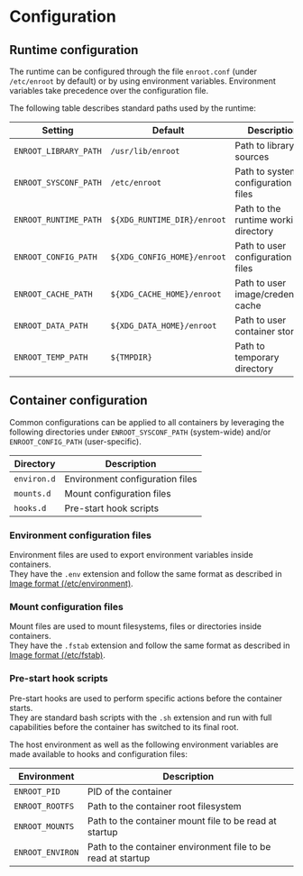 # Configuration

## Runtime configuration

The runtime can be configured through the file `enroot.conf` (under `/etc/enroot` by default) or by using environment variables.
Environment variables take precedence over the configuration file.

The following table describes standard paths used by the runtime:

| Setting | Default | Description |
| ------ | ------ | ------ |
| `ENROOT_LIBRARY_PATH` | `/usr/lib/enroot` | Path to library sources |
| `ENROOT_SYSCONF_PATH` | `/etc/enroot` | Path to system configuration files |
| `ENROOT_RUNTIME_PATH` | `${XDG_RUNTIME_DIR}/enroot` | Path to the runtime working directory |
| `ENROOT_CONFIG_PATH` | `${XDG_CONFIG_HOME}/enroot` | Path to user configuration files |
| `ENROOT_CACHE_PATH` | `${XDG_CACHE_HOME}/enroot` | Path to user image/credentials cache |
| `ENROOT_DATA_PATH` | `${XDG_DATA_HOME}/enroot` | Path to user container storage |
| `ENROOT_TEMP_PATH` | `${TMPDIR}` | Path to temporary directory |


## Container configuration

Common configurations can be applied to all containers by leveraging the following directories under `ENROOT_SYSCONF_PATH` (system-wide) and/or `ENROOT_CONFIG_PATH` (user-specific).

| Directory | Description |
| ------ | ------ |
| `environ.d` | Environment configuration files |
| `mounts.d` | Mount configuration files |
| `hooks.d` | Pre-start hook scripts |

### Environment configuration files
Environment files are used to export environment variables inside containers.  
They have the `.env` extension and follow the same format as described in [Image format (/etc/environment)](image-format.md).

### Mount configuration files
Mount files are used to mount filesystems, files or directories inside containers.  
They have the `.fstab` extension and follow the same format as described in [Image format (/etc/fstab)](image-format.md).

### Pre-start hook scripts
Pre-start hooks are used to perform specific actions before the container starts.  
They are standard bash scripts with the `.sh` extension and run with full capabilities before the container has switched to its final root.  


The host environment as well as the following environment variables are made available to hooks and configuration files: 

| Environment | Description |
| ------ | ------ |
| `ENROOT_PID` | PID of the container |
| `ENROOT_ROOTFS` | Path to the container root filesystem |
| `ENROOT_MOUNTS` | Path to the container mount file to be read at startup |
| `ENROOT_ENVIRON` | Path to the container environment file to be read at startup |
